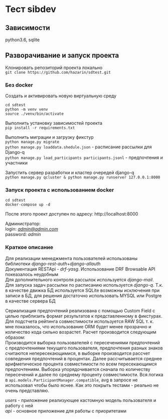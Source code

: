 # Тест sibdev
## Зависимости
python3.6, sqlite 

## Разворачивание и запуск проекта
Клонировать репозиторий проекта локально  
`git clone https://github.com/hazarin/sdtest.git` 

### Без docker
Создать и активировать новую виртуальную среду 
```
cd sdtest
python -m venv venv
source ./venv/bin/activate
```

Выполнить установку зависимостей проекта  
`pip install -r requirements.txt`  

Выполнить миграции и загрузку фикстур  
`python manage.py migrate`  
`python manage.py loaddata.shedule.json` - расписание рассылки для Django-q  
`python manage.py load_participants participants.jsonl` - предпочтения и участники  

Запустить сервер разработки и кластер очередей django-q  
`python manage.py qcluster & python manage.py runserver 127.0.0.1:8000`

### Запуск проекта с использованием docker
```
cd sdtest
docker-compose up -d
```

После этого проект доступен по адресу: http://localhost:8000  

Администратор:  
login: *admin@admin.com*  
password: *admin*  

### Краткое описание
Для реализации менеджмента пользователей использованы библиотеки *django-rest-auth*+*django-allauth*  
Документация RESTApi - *drf-yasg*. Использование DRF Browsable API покеазалось неудобным  
Для дополнительного контроля рассылок используется *django-mail*. Для запуска задач рассылки по расписанию используется
*django-q*. Т.к. в качестве движка БД используется SQLite возможны исключения при записи в БД, для решения достаточно
использовать MYSQL или Postgre в качестве сервера БД

Сериализация предпочтений реализована с помощью Custom Field с целью приблизить формат результатов к представленному в 
фикстурах.
Для подстчета рейтинга совместимости используется RAW SQL т. к. мне показалось, что использование ORM будет менее 
прозрачно и количество кода сильно возрастет. Расчет производится следующим образом:  
Производится выборка пользователей с пересечениями предпочтений с предпочтениями текущего пользователя, предпочтения 
разных знаков считаются непересекающимися, в выборке производится рассчет совпедения предпочтений в процентах. Далее
рассчитывается среднее арифметическое процента совместимости по всем пересекающимся предпочтениям. Выборка 
упорядочивается сначала по количеству пересечений и далее по среднему проценту совместимости. Вся логика в
`api.models.ParticipantManager.compatible`, avg в запросе не использовал чтобы было яснее.
Как это покрыть тестами - реально не очень представляю.

*users* - приложение реализующее кастомную модель пользователя и работу с ней  
*api* - основное приложение для работы с приоритетами

